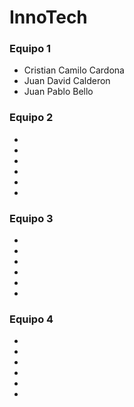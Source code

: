 # InnoTech

### Equipo 1
- Cristian Camilo Cardona
- Juan David Calderon 
- Juan Pablo Bello



### Equipo 2
-
-
-
-
-
-

### Equipo 3
-
-
-
-
-
-


### Equipo 4
-
-
-
-
-
-
